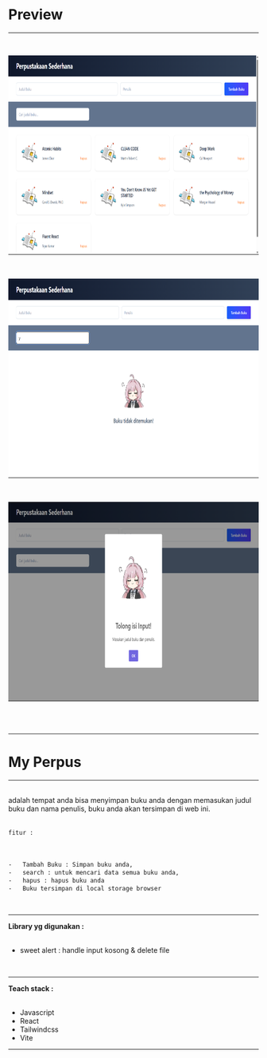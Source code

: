 # **Preview**
<hr>
<br>

<p align="center">
  <a href="" rel="noopener">
 <img width=600px height=400px src="./src/assets/preview/prev1.png" alt="Project logo">
 </a>
</p>

<br>

<p align="center">
  <a href="" rel="noopener">
 <img width=600px height=400px src="./src/assets//preview/prev2.png" alt="Project logo">
 </a>
</p>

<br>

<p align="center">
  <a href="" rel="noopener">
 <img width=600px height=400px src="./src/assets//preview/prev3.png" alt="Project logo">
 </a>
</p>


<br>
<br>
<hr>

# **My Perpus**
<hr>
<br>
    adalah tempat anda bisa menyimpan buku anda dengan memasukan judul buku dan nama penulis,
     buku anda akan tersimpan di web ini.

<br>
<br>

    fitur : 



    -   Tambah Buku : Simpan buku anda, 
    -   search : untuk mencari data semua buku anda,
    -   hapus : hapus buku anda
    -   Buku tersimpan di local storage browser

<br>

<hr>

**Library yg digunakan :**
<br>
<br>
-   sweet alert : handle input kosong & delete file

<br>
<hr>

**Teach stack :**
<br>
<br>
-   Javascript
-   React
-   Tailwindcss
-   Vite
<hr>